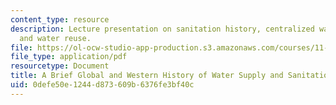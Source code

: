 ```yaml
---
content_type: resource
description: Lecture presentation on sanitation history, centralized wastewater treatment,
  and water reuse.
file: https://ol-ocw-studio-app-production.s3.amazonaws.com/courses/11-479j-water-and-sanitation-infrastructure-in-developing-countries-spring-2007/0defe50e1244d873609b6376fe3bf40c_lect10.pdf
file_type: application/pdf
resourcetype: Document
title: A Brief Global and Western History of Water Supply and Sanitation
uid: 0defe50e-1244-d873-609b-6376fe3bf40c
---
```

